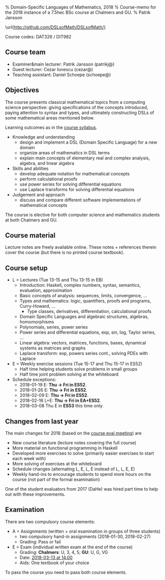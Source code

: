 % Domain-Specific Languages of Mathematics, 2018
% Course-memo for the 2018 instance of a 7.5hec BSc course at Chalmers and GU.
% Patrik Jansson

\url{http://github.com/DSLsofMath/DSLsofMath/}

Course codes: DAT326 / DIT982

## Course team

* Examiner&main lecturer: Patrik Jansson (patrikj@)
* Guest lecturer: Cezar Ionescu (cezar@)
* Teaching assistant: Daniel Schoepe (schoepe@)

## Objectives

The course presents classical mathematical topics from a computing
science perspective: giving specifications of the concepts introduced,
paying attention to syntax and types, and ultimately constructing DSLs
of some mathematical areas mentioned below.

Learning outcomes as in the
[course syllabus](https://www.student.chalmers.se/sp/course?course_id=26170).

* Knowledge and understanding
    * design and implement a DSL (Domain Specific Language) for a new domain
    * organize areas of mathematics in DSL terms
    * explain main concepts of elementary real and complex analysis, algebra, and linear algebra
* Skills and abilities
    * develop adequate notation for mathematical concepts
    * perform calculational proofs
    * use power series for solving differential equations
    * use Laplace transforms for solving differential equations
* Judgement and approach
    * discuss and compare different software implementations of mathematical concepts

The course is elective for both computer science and mathematics
students at both Chalmers and GU.

## Course material

Lecture notes are freely available online. These notes + references
therein cover the course (but there is no printed course textbook).

## Course setup

* L = Lectures (Tue 13-15 and Thu 13-15 in EB)
    * Introduction: Haskell, complex numbers, syntax, semantics, evaluation, approximation
    * Basic concepts of analysis: sequences, limits, convergence, ...
    * Types and mathematics: logic, quantifiers, proofs and programs, Curry-Howard, ...
        * Type classes, derivatives, differentiation, calculational proofs
    * Domain Specific Languages and algebraic structures, algebras, homomorphisms
    * Polynomials, series, power series
    * Power series and differential equations, exp, sin, log, Taylor series, ...
    * Linear algebra: vectors, matrices, functions, bases, dynamical systems as matrices and graphs
    * Laplace transform: exp, powers series cont., solving PDEs with Laplace
* E = Weekly exercise sessions (Tue 15-17 and Thu 15-17 in ES52)
    * Half time helping students solve problems in small groups
    * Half time joint problem solving at the whiteboard
* Schedule exceptions:
    * 2018-01-19 E: **Thu $\to$ Fri in ES52**.
    * 2018-01-26 E: **Thu $\to$ Fri in ES52**.
    * 2018-02-09 E: **Thu $\to$ Fri in ES52**.
    * 2018-02-16 L+E: **Thu $\to$ Fri in EA+ES52**.
    * 2018-03-08 Thu E in **ES53** this time only.

## Changes from last year

The main changes for 2018 (based on the [course eval meeting](../../eval/2017-04-28.md)) are

* New course literature (lecture notes covering the full course)
* More material on functional programming in Haskell
* Developed more exercises to solve (primarily easier exercises to start each week with)
* More solving of exercises at the whiteboard
* Schedule changes (alternating L, E, L, E instead of L, L, E, E)
* Weekly hand-ins to encourage students to spend more hours on the course (not part of the formal examination)

One of the student evaluators from 2017 (DaHe) was hired part time to help out with these improvements.

## Examination

There are two compulsory course elements:

* A = Assignments (written + oral examination in groups of three students)
    * two compulsory hand-in assignments (2018-01-30, 2018-02-27)
    * Grading: Pass or fail
* E = Exam (individual written exam at the end of the course)
    * Grading: **Chalmers**: U, 3, 4, 5; **GU**: U, G, VG
    * Date: [2018-03-13 at 14.00](https://www.student.chalmers.se/sp/course?course_id=26170)
    * Aids: One textbook of your choice

To pass the course you need to pass both course elements.
